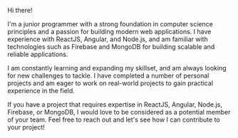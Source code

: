 Hi there! 

I'm a junior programmer with a strong foundation in computer science principles and a passion for building modern web applications. 
I have experience with ReactJS, Angular, and Node.js, and am familiar with technologies such as Firebase and MongoDB for building scalable and reliable applications.

I am constantly learning and expanding my skillset, and am always looking for new challenges to tackle. 
I have completed a number of personal projects and am eager to work on real-world projects to gain practical experience in the field.

If you have a project that requires expertise in ReactJS, Angular, Node.js, Firebase, or MongoDB, I would love to be considered as a potential member of your team. 
Feel free to reach out and let's see how I can contribute to your project!
